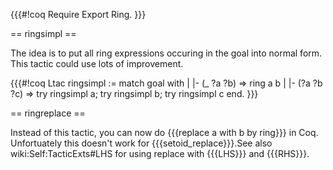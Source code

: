 {{{#!coq
Require Export Ring.
}}}

== ringsimpl ==

The idea is to put all ring expressions occuring in the goal into normal form.  This tactic could use lots of improvement.

{{{#!coq
Ltac ringsimpl :=
match goal with
| |- (_ ?a ?b) => ring a b
| |- (?a ?b ?c) => try ringsimpl a; try ringsimpl b; try ringsimpl c
end.
}}}

== ringreplace ==

Instead of this tactic, you can now do {{{replace a with b by ring}}} in Coq.  Unfortuately this doesn't work for {{{setoid_replace}}}.See also wiki:Self:TacticExts#LHS for using replace with {{{LHS}}} and {{{RHS}}}.
